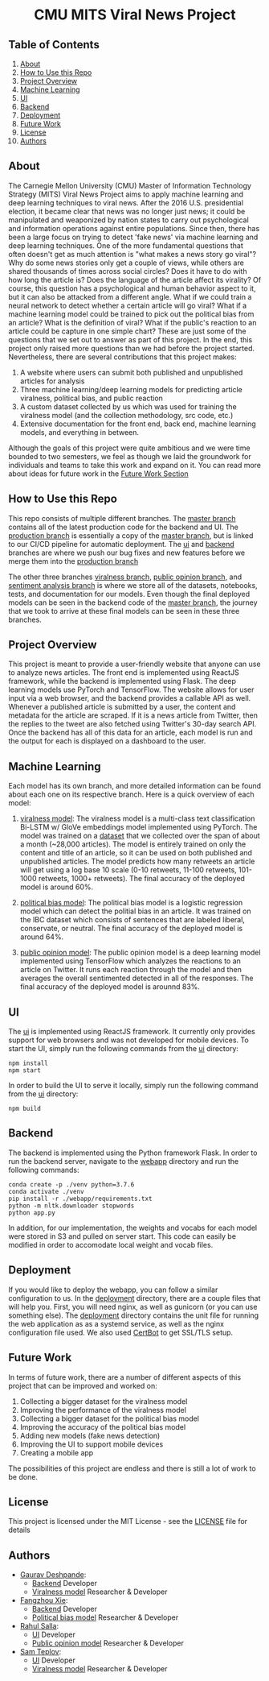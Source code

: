 <div align="center">

# CMU MITS Viral News Project

</div>

## Table of Contents
1. [About](#about)
2. [How to Use this Repo](#how-to-use-this-repo)
3. [Project Overview](#project-overview)
4. [Machine Learning](#machine-learning)
5. [UI](#ui)
6. [Backend](#backend)
7. [Deployment](#deployment)
8. [Future Work](#future-work)
9. [License](#license)
10. [Authors](#authors)

## About
The Carnegie Mellon University (CMU) Master of Information Technology Strategy (MITS) Viral News Project aims to apply machine learning and deep learning techniques to viral news. After the 2016 U.S. presidential election, it became clear that news was no longer just news; it could be manipulated and weaponized by nation states to carry out psychological and information operations against entire populations. Since then, there has been a large focus on trying to detect 'fake news' via machine learning and deep learning techniques. One of the more fundamental questions that often doesn't get as much attention is "what makes a news story go viral"? Why do some news stories only get a couple of views, while others are shared thousands of times across social circles? Does it have to do with how long the article is? Does the language of the article affect its virality? Of course, this question has a psychological and human behavior aspect to it, but it can also be attacked from a different angle. What if we could train a neural network to detect whether a certain article will go viral? What if a machine learning model could be trained to pick out the political bias from an article? What is the definition of viral? What if the public's reaction to an article could be capture in one simple chart? These are just some of the questions that we set out to answer as part of this project. In the end, this project only raised more questions than we had before the project started. Nevertheless, there are several contributions that this project makes:

1. A website where users can submit both published and unpublished articles for analysis
2. Three machine learning/deep learning models for predicting article viralness, political bias, and public reaction
3. A custom dataset collected by us which was used for training the viralness model (and the collection methodology, src code, etc.)
4. Extensive documentation for the front end, back end, machine learning models, and everything in between.

Although the goals of this project were quite ambitious and we were time bounded to two semesters, we feel as though we laid the groundwork for individuals and teams to take this work and expand on it. You can read more about ideas for future work in the [Future Work Section](#future-work) 

## How to Use this Repo

This repo consists of multiple different branches. The [master branch](https://github.com/raaahulss/project_viralnews) contains all of the latest production code for the backend and UI. The [production branch](https://github.com/raaahulss/project_viralnews/tree/production) is essentially a copy of the [master branch](https://github.com/raaahulss/project_viralnews), but is linked to our CI/CD pipeline for automatic deployment. The [ui](https://github.com/raaahulss/project_viralnews/tree/ui) and [backend](https://github.com/raaahulss/project_viralnews/tree/backend) branches are where we push our bug fixes and new features before we merge them into the [production branch](https://github.com/raaahulss/project_viralnews/tree/production)

The other three branches [viralness branch](https://github.com/raaahulss/project_viralnews/tree/viralness), [public opinion branch](https://github.com/raaahulss/project_viralnews/tree/public_opinion), and [sentiment analysis branch](https://github.com/raaahulss/project_viralnews/tree/sentiment_analysis) is where we store all of the datasets, notebooks, tests, and documentation for our models. Even though the final deployed models can be seen in the backend code of the [master branch](https://github.com/raaahulss/project_viralnews), the journey that we took to arrive at these final models can be seen in these three branches. 



## Project Overview

This project is meant to provide a user-friendly website that anyone can use to analyze news articles. The front end is implemented using ReactJS framework, while the backend is implemented using Flask. The deep learning models use PyTorch and TensorFlow. The website allows for user input via a web browser, and the backend provides a callable API as well. Whenever a published article is submitted by a user, the content and metadata for the article are scraped. If it is a news article from Twitter, then the replies to the tweet are also fetched using Twitter's 30-day search API. Once the backend has all of this data for an article, each model is run and the output for each is displayed on a dashboard to the user. 



## Machine Learning

Each model has its own branch, and more detailed information can be found about each one on its respective branch. Here is a quick overview of each model:
1. [viralness model](https://github.com/raaahulss/project_viralnews/tree/viralness): The viralness model is a multi-class text classification Bi-LSTM w/ GloVe embeddings model implemented using PyTorch. The model was trained on a [dataset](https://github.com/raaahulss/project_viralnews/blob/viralness/data/viralness_dataset.csv) that we collected over the span of about a month (~28,000 articles). The model is entirely trained on only the content and title of an article, so it can be used on both published and unpublished articles. The model predicts how many retweets an article will get using a log base 10 scale (0-10 retweets, 11-100 retweets, 101-1000 retweets, 1000+ retweets). The final accuracy of the deployed model is around 60%. 

2. [political bias model](https://github.com/raaahulss/project_viralnews/tree/sentiment_analysis): The political bias model is a logistic regression model which can detect the politial bias in an article. It was trained on the IBC dataset which consists of sentences that are labeled liberal, conservate, or neutral. The final accuracy of the deployed model is around 64%. 

3. [public opinion model](https://github.com/raaahulss/project_viralnews/tree/public_opinion): The public opinion model is a deep learning model implemented using TensorFlow which analyzes the reactions to an article on Twitter. It runs each reaction through the model and then averages the overall sentimented detected in all of the responses. The final accuracy of the deployed model is arounnd 83%. 

## UI

The [ui](https://github.com/raaahulss/project_viralnews/tree/master/ui) is implemented using ReactJS framework. It currently only provides support for web browsers and was not developed for mobile devices. To start the UI, simply run the following commands from the [ui](https://github.com/raaahulss/project_viralnews/tree/master/ui) directory:

```
npm install
npm start
```

In order to build the UI to serve it locally, simply run the following command from the [ui](https://github.com/raaahulss/project_viralnews/tree/master/ui) directory:

```
npm build
```

## Backend

The backend is implemented using the Python framework Flask. In order to run the backend server, navigate to the [webapp](https://github.com/raaahulss/project_viralnews/tree/master/webapp) directory and run the following commands:

```
conda create -p ./venv python=3.7.6
conda activate ./venv
pip install -r ./webapp/requirements.txt
python -m nltk.downloader stopwords
python app.py
```
In addition, for our implementation, the weights and vocabs for each model were stored in S3 and pulled on server start. This code can easily be modified in order to accomodate local weight and vocab files.  

## Deployment

If you would like to deploy the webapp, you can follow a similar configuration to us. In the [deployment](https://github.com/raaahulss/project_viralnews/tree/ui/deployment/backend) directory, there are a couple files that will help you. First, you will need nginx, as well as gunicorn (or you can use something else). The [deployment](https://github.com/raaahulss/project_viralnews/tree/ui/deployment/backend) directory contains the unit file for running the web application as as a systemd service, as well as the nginx configuration file used. We also used [CertBot](https://certbot.eff.org/) to get SSL/TLS setup. 

## Future Work

In terms of future work, there are a number of different aspects of this project that can be improved and worked on:
1. Collecting a bigger dataset for the viralness model
2. Improving the performance of the viralness model
3. Collecting a bigger dataset for the political bias model
4. Improving the accuracy of the political bias model
5. Adding new models (fake news detection) 
6. Improving the UI to support mobile devices
7. Creating a mobile app

The possibilities of this project are endless and there is still a lot of work to be done. 


## License

This project is licensed under the MIT License - see the [LICENSE](https://github.com/raaahulss/project_viralnews/blob/master/LICENSE) file for details


## Authors

- [Gaurav Deshpande](https://github.com/g2des):
  - [Backend](https://github.com/raaahulss/project_viralnews/tree/master/webapp) Developer
  - [Viralness model](https://github.com/raaahulss/project_viralnews/tree/viralness) Researcher & Developer
- [Fangzhou Xie](https://github.com/fangzhouxie):
  - [Backend](https://github.com/raaahulss/project_viralnews/tree/master/webapp) Developer
  - [Political bias model](https://github.com/raaahulss/project_viralnews/tree/sentiment_analysis) Researcher & Developer
- [Rahul Salla](https://github.com/raaahulss):
  - [UI](https://github.com/raaahulss/project_viralnews/tree/master/ui) Developer 
  - [Public opinion model](https://github.com/raaahulss/project_viralnews/tree/public_opinion) Researcher & Developer
- [Sam Teplov](https://github.com/samteplov):
  - [UI](https://github.com/raaahulss/project_viralnews/tree/master/ui) Developer
  - [Viralness model](https://github.com/raaahulss/project_viralnews/tree/viralness) Researcher & Developer

